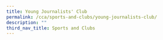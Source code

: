 ```yaml
---
title: Young Journalists' Club
permalink: /cca/sports-and-clubs/young-journalists-club/
description: ""
third_nav_title: Sports and Clubs
---
```

